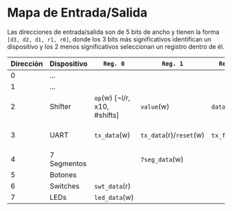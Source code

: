 # Mapa de Entrada/Salida
Las direcciones de entrada/salida son de 5 bits de ancho y tienen la forma `[d3, d2, d1, r1, r0]`, donde los 3 bits más significativos identifican un dispositivo y los 2 menos significativos seleccionan un registro dentro de él.

| Dirección 	| Dispositivo 	| `Reg. 0`| `Reg. 1` | `Reg. 2` | `Reg. 3` | Observaciones |
| ----------	|---------------|---------|----------|----------|----------|---------------|
| 0	| ... | | | | | | |
| 1	| ... | | | | | | |
| 2	| Shifter |`op`(w) [¬l/r, x10, #shifts] | `value`(w) | `data_out`(r)  | `ready`(r) | | 
| 3	| UART		| `tx_data`(w)	| `tx_data`(r)/`reset`(w) | `tx_full`(r) | `rx_empty`(r) | Opera con los 8 bits *menos* significativos|
| 4	| 7 Segmentos | | `7seg_data`(w)| | | | |
| 5	| Botones | | | | | | |
| 6	| Switches	| `swt_data`(r)| | |
| 7	| LEDs 		| `led_data`(w)| | | |
